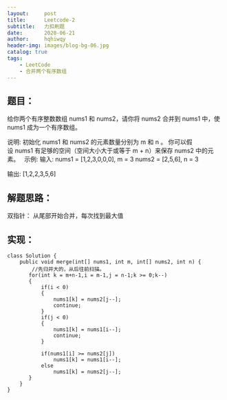 ```yaml
---
layout:     post
title:      Leetcode-2
subtitle:   力扣刷题
date:       2020-06-21
author:     hqhiwqy
header-img: images/blog-bg-06.jpg
catalog: true
tags:
    - LeetCode
    - 合并两个有序数组
---
```


题目：
-
给你两个有序整数数组 nums1 和 nums2，请你将 nums2 合并到 nums1 中，使 nums1 成为一个有序数组。

说明:
初始化 nums1 和 nums2 的元素数量分别为 m 和 n 。
你可以假设 nums1 有足够的空间（空间大小大于或等于 m + n）来保存 nums2 中的元素。
 
示例:
输入:
nums1 = [1,2,3,0,0,0], m = 3
nums2 = [2,5,6],       n = 3

输出: [1,2,2,3,5,6]

解题思路：
-
双指针：
从尾部开始合并，每次找到最大值

实现：
-
````
class Solution {
    public void merge(int[] nums1, int m, int[] nums2, int n) {
        //先归并大的，从后往前扫描。
       for(int k = m+n-1,i = m-1,j = n-1;k >= 0;k--)
       {
           if(i < 0)
           {
               nums1[k] = nums2[j--];
               continue;
           }
           if(j < 0)
           {
               nums1[k] = nums1[i--];
               continue;
           }
           
           if(nums1[i] >= nums2[j])
               nums1[k] = nums1[i--];
           else
               nums1[k] = nums2[j--];
       }
    }
}
````
